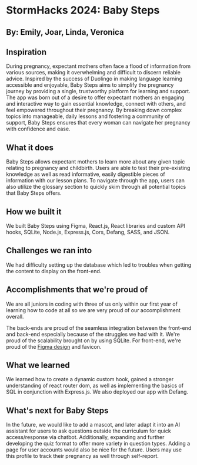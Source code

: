 # StormHacks 2024: Baby Steps
## By: Emily, Joar, Linda, Veronica

## Inspiration
During pregnancy, expectant mothers often face a flood of information from various sources, making it overwhelming and difficult to discern reliable advice. Inspired by the success of Duolingo in making language learning accessible and enjoyable, Baby Steps aims to simplify the pregnancy journey by providing a single, trustworthy platform for learning and support. The app was born out of a desire to offer expectant mothers an engaging and interactive way to gain essential knowledge, connect with others, and feel empowered throughout their pregnancy. By breaking down complex topics into manageable, daily lessons and fostering a community of support, Baby Steps ensures that every woman can navigate her pregnancy with confidence and ease.

## What it does
Baby Steps allows expectant mothers to learn more about any given topic relating to pregnancy and childbirth. Users are able to test their pre-existing knowledge as well as read informative, easily digestible pieces of information with our lesson plans. To navigate through the app, users can also utilize the glossary section to quickly skim through all potential topics that Baby Steps offers.

## How we built it
We built Baby Steps using Figma, React.js, React libraries and custom API hooks, SQLite, Node.js, Express.js, Cors, Defang, SASS, and JSON.

## Challenges we ran into
We had difficulty setting up the database which led to troubles when getting the content to display on the front-end.

## Accomplishments that we're proud of
We are all juniors in coding with three of us only within our first year of learning how to code at all so we are very proud of our accomplishment overall.

The back-ends are proud of the seamless integration between the front-end and back-end especially because of the struggles we had with it. We're proud of the scalability brought on by using SQLite. For front-end, we're proud of the <a href="https://www.figma.com/design/UI8NCCJGvWMgdOlvIVpeCZ/StormHacks-2024?node-id=0%3A1&t=llUb7Mte337gheQk-1">Figma design</a> and favicon.

## What we learned
We learned how to create a dynamic custom hook, gained a stronger understanding of react router dom, as well as implementing the basics of SQL in conjunction with Express.js. We also deployed our app with Defang.

## What's next for Baby Steps
In the future, we would like to add a mascot, and later adapt it into an AI assistant for users to ask questions outside the curriculum for quick access/response via chatbot. Additionally, expanding and further developing the quiz format to offer more variety in question types. Adding a page for user accounts would also be nice for the future. Users may use this profile to track their pregnancy as well through self-report.
